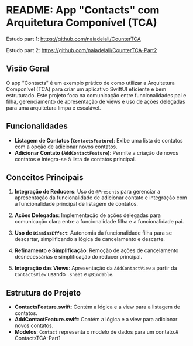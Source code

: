 # README: App "Contacts" com Arquitetura Componível (TCA)

Estudo part 1: https://github.com/naiadelali/CounterTCA

Estudo part 2: https://github.com/naiadelali/CounterTCA-Part2

## Visão Geral

O app "Contacts" é um exemplo prático de como utilizar a Arquitetura Componível (TCA) para criar um aplicativo SwiftUI eficiente e bem estruturado. Este projeto foca na comunicação entre funcionalidades pai e filha, gerenciamento de apresentação de views e uso de ações delegadas para uma arquitetura limpa e escalável.

## Funcionalidades

- **Listagem de Contatos (`ContactsFeature`)**: Exibe uma lista de contatos com a opção de adicionar novos contatos.
- **Adicionar Contato (`AddContactFeature`)**: Permite a criação de novos contatos e integra-se à lista de contatos principal.

## Conceitos Principais

1. **Integração de Reducers**: Uso de `@Presents` para gerenciar a apresentação da funcionalidade de adicionar contato e integração com a funcionalidade principal de listagem de contatos.

2. **Ações Delegadas**: Implementação de ações delegadas para comunicação clara entre a funcionalidade filha e a funcionalidade pai.

3. **Uso de `DismissEffect`**: Autonomia da funcionalidade filha para se descartar, simplificando a lógica de cancelamento e descarte.

4. **Refinamento e Simplificação**: Remoção de ações de cancelamento desnecessárias e simplificação do reducer principal.

5. **Integração das Views**: Apresentação da `AddContactView` a partir da `ContactsView` usando `.sheet` e `@Bindable`.

## Estrutura do Projeto

- **ContactsFeature.swift**: Contém a lógica e a view para a listagem de contatos.
- **AddContactFeature.swift**: Contém a lógica e a view para adicionar novos contatos.
- **Modelos**: `Contact` representa o modelo de dados para um contato.# ContactsTCA-Part1

